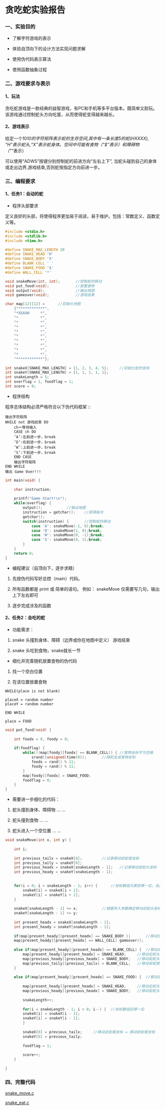 # 贪吃蛇实验报告

### 一、实验目的

- 了解字符游戏的表示

- 体验自顶向下的设计方法实现问题求解

- 使用伪代码表示算法

- 使用函数抽象过程

### 二、游戏要求与表示

#### 1、玩法

贪吃蛇游戏是一款经典的益智游戏，有PC和手机等多平台版本。既简单又耐玩。该游戏通过控制蛇头方向吃蛋，从而使得蛇变得越来越长。

#### 2、游戏表示

给定一个10*10的字符矩阵表示蛇的生存空间,其中有一条长度5的蛇(HXXXX), “H”表示蛇头,“X”表示蛇身体。空间中可能有食物（“$”表示）和障碍物（“*”表示）

可以使用“ADWS”按键分别控制蛇的前进方向“左右上下”, 当蛇头碰到自己的身体或走出边界,游戏结束,否则蛇按指定方向前进一步。

### 三、编程要求

#### 1、任务1：会动的蛇

- 程序头部要求

定义良好的头部，将使得程序更加易于阅读，易于维护。包括：常数定义、函数定义等。

```C
#include <stdio.h>
#include <stdlib.h>
#include <time.h>

#define SNAKE_MAX_LENGTH 20    
#define SNAKE_HEAD 'H'
#define SNAKE_BODY 'X'
#define BLANK_CELL ' '
#define SNAKE_FOOD '$'
#define WALL_CELL '*'

void snakeMove(int, int);       //控制蛇的移动 
void put_food(void);            //放置食物  
void output(void);              //输出地图 
void gameover(void);            //游戏结束 

char map[12][12] = 		//初始化地图 
	{"************",
	"*XXXXH     *",
	"*          *",
	"*          *",
	"*          *",
	"*          *",
	"*          *",
	"*          *",
	"*          *",
	"*          *",
	"*          *",
	"************"};
	
int snakeX[SNAKE_MAX_LENGTH] = {1, 2, 3, 4, 5};		//初始化蛇的坐标 
int snakeY[SNAKE_MAX_LENGTH] = {1, 1, 1, 1, 1};		 
int snakeLength = 5;
int overflag = 1, foodflag = 1;
int score = 0;

```
- 程序结构

程序总体结构必须严格符合以下伪代码框架 ::

	输出字符矩阵
	WHILE not 游戏结束 DO
		ch＝等待输入
		CASE ch DO
		‘A’:左前进一步，break 
		‘D’:右前进一步，break    
		‘W’:上前进一步，break    
		‘S’:下前进一步，break    
		END CASE
		输出字符矩阵
	END WHILE
	输出 Game Over!!! 

```C
int main(void) {
	
	char instruction;
	
	printf("Game Start!\n");
	while(overflag) {
		output();			//输出地图 
		instruction = getchar();	//获得指令 
		getchar();
		switch(instruction) {		//控制蛇的移动
			case 'A': snakeMove(-1, 0);break;
			case 'D': snakeMove(1, 0);break;
			case 'W': snakeMove(0, -1);break;
			case 'S': snakeMove(0, 1);break;
		}
	}
	return 0;
}
```

- 编程建议（自顶向下，逐步求精）

1. 先按伪代码写好总控（main）代码。

2. 所有函数都是 print 或 简单的语句。 例如： snakeMove 仅需要写几句，输出上下左右即可

3. 逐步完成涉及的函数

#### 2、任务2：会吃的蛇

- 功能需求：

1. snake 头撞到身体、障碍（边界或你在地图中定义） 游戏结束

2. snake 头吃到食物，snake就长一节



- 细化并完善随机放置食物的伪代码

1. 找一个空白位置

2. 在该位置放置食物
```
WHILE(place is not blank)

placeX = random number
placeY = random number

END WHILE

place = FOOD

```
```C
void put_food(void) {
	
	int foodx = 0, foody = 0;
	
	if(foodflag) {
		while(!(map[foody][foodx] == BLANK_CELL)) {	//食物坐标不为空格 
			srand((unsigned)time(0));  		//随机生成食物坐标 
			foodx = rand() % 11;
			foody = rand() % 11;	
		}
		map[foody][foodx] = SNAKE_FOOD;
		foodflag = 0;
	}
}
```

- 需要进一步细化的代码：

1. 蛇头撞到身体、障碍物 … …

2. 蛇头撞到食物 … …

3. 蛇头进入一个空位置 … … 

```C
void snakeMove(int x, int y) {
	
	int i;
	
	int previous_tailx = snakeX[0];			//记录移动前蛇尾坐标 
	int previous_taily = snakeY[0];					 
	int previous_headx = snakeX[snakeLength - 1];	//记录移动前蛇头坐标
	int previous_heady = snakeY[snakeLength - 1];	 
	
	
	for(i = 0; i < snakeLength - 1; i++) {		//坐标数组元素前移一位，去掉蛇尾坐标 
		snakeX[i] = snakeX[i + 1];
		snakeY[i] = snakeY[i + 1];
	}
	
	snakeX[snakeLength - 1] += x;			//根据传入参数确定移动后蛇头坐标 
	snakeY[snakeLength - 1] += y;
	
	int present_headx = snakeX[snakeLength - 1];
	int present_heady = snakeY[snakeLength - 1];
	
	if(map[present_heady][present_headx] == SNAKE_BODY || 		//移动后蛇头坐标为蛇身或墙壁，游戏结束
	map[present_heady][present_headx] == WALL_CELL) gameover();
	
	else if(map[present_heady][present_headx] == BLANK_CELL) {	//移动后蛇头坐标为空格 
		map[present_heady][present_headx] = SNAKE_HEAD;		//移动后蛇头坐标修改为蛇头 
		map[previous_heady][previous_headx] = SNAKE_BODY;	//移动前蛇头坐标修改为蛇身 
		map[previous_taily][previous_tailx] = BLANK_CELL;	//移动前蛇尾坐标修改为空格 
	}
	
	else if(map[present_heady][present_headx] == SNAKE_FOOD) {	//移动后蛇头坐标为食物 
		
		map[present_heady][present_headx] = SNAKE_HEAD;		//移动后蛇头坐标修改为蛇头
		map[previous_heady][previous_headx] = SNAKE_BODY;	//移动前蛇头坐标修改为蛇身
		
		snakeLength++;
		
		for(i = snakeLength - 1; i > 0; i--) {	//坐标数组后移一位 
		snakeX[i] = snakeX[i - 1];
		snakeY[i] = snakeY[i - 1];
		}
		
		snakeX[0] = previous_tailx;		//移动后蛇尾坐标 = 移动前蛇尾坐标
		snakeY[0] = previous_taily;
		
		foodflag = 1;
		
		score++;
	}
	
}
```

### 四、完整代码

[snake_move.c](https://github.com/iLaiPW/LPW-homework/blob/gh-pages/snake_move.c)

[snake_eat.c](https://github.com/iLaiPW/LPW-homework/blob/gh-pages/snake_eat.c)